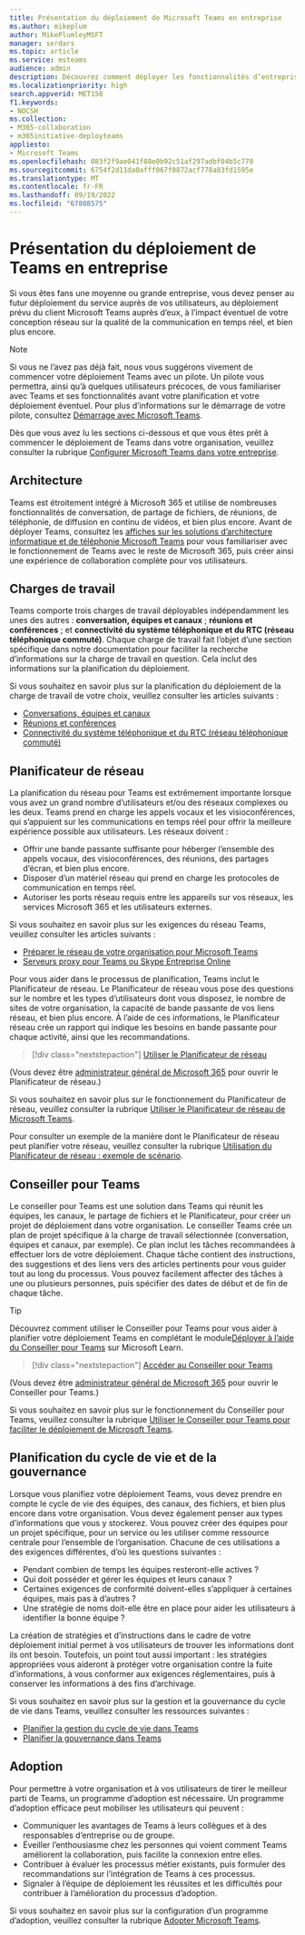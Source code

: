 ```yaml
---
title: Présentation du déploiement de Microsoft Teams en entreprise
ms.author: mikeplum
author: MikePlumleyMSFT
manager: serdars
ms.topic: article
ms.service: msteams
audience: admin
description: Découvrez comment déployer les fonctionnalités d’entreprise de Microsoft Teams.
ms.localizationpriority: high
search.appverid: MET150
f1.keywords:
- NOCSH
ms.collection:
- M365-collaboration
- m365initiative-deployteams
appliesto:
- Microsoft Teams
ms.openlocfilehash: 083f2f9ae041f88e0b92c51af297adbf04b5c770
ms.sourcegitcommit: 6754f2d11da0afff067f0872acf778a83fd1595e
ms.translationtype: MT
ms.contentlocale: fr-FR
ms.lasthandoff: 09/19/2022
ms.locfileid: "67808575"
---
```

# <a name="teams-enterprise-deployment-overview"></a>Présentation du déploiement de Teams en entreprise

Si vous êtes fans une moyenne ou grande entreprise, vous devez penser au futur déploiement du service auprès de vos utilisateurs, au déploiement prévu du client Microsoft Teams auprès d’eux, à l’impact éventuel de votre conception réseau sur la qualité de la communication en temps réel, et bien plus encore.

> [!NOTE]
> Si vous ne l’avez pas déjà fait, nous vous suggérons vivement de commencer votre déploiement Teams avec un pilote. Un pilote vous permettra, ainsi qu’à quelques utilisateurs précoces, de vous familiariser avec Teams et ses fonctionnalités avant votre planification et votre déploiement éventuel. Pour plus d’informations sur le démarrage de votre pilote, consultez [Démarrage avec Microsoft Teams](get-started-with-teams-quick-start.md).

Dès que vous avez lu les sections ci-dessous et que vous êtes prêt à commencer le déploiement de Teams dans votre organisation, veuillez consulter la rubrique [Configurer Microsoft Teams dans votre entreprise](deploy-enterprise-setup.md).

## <a name="architecture"></a>Architecture

Teams est étroitement intégré à Microsoft 365 et utilise de nombreuses fonctionnalités de conversation, de partage de fichiers, de réunions, de téléphonie, de diffusion en continu de vidéos, et bien plus encore. Avant de déployer Teams, consultez les [affiches sur les solutions d’architecture informatique et de téléphonie Microsoft Teams](teams-architecture-solutions-posters.md) pour vous familiariser avec le fonctionnement de Teams avec le reste de Microsoft 365, puis créer ainsi une expérience de collaboration complète pour vos utilisateurs.

## <a name="workloads"></a>Charges de travail

Teams comporte trois charges de travail déployables indépendamment les unes des autres : **conversation, équipes et canaux** ; **réunions et conférences** ; et **connectivité du système téléphonique et du RTC (réseau téléphonique commuté)**. Chaque charge de travail fait l’objet d’une section spécifique dans notre documentation pour faciliter la recherche d’informations sur la charge de travail en question. Cela inclut des informations sur la planification du déploiement.

Si vous souhaitez en savoir plus sur la planification du déploiement de la charge de travail de votre choix, veuillez consulter les articles suivants :

- [Conversations, équipes et canaux](deploy-chat-teams-channels-microsoft-teams-landing-page.md)
- [Réunions et conférences](deploy-meetings-microsoft-teams-landing-page.md)
- [Connectivité du système téléphonique et du RTC (réseau téléphonique commuté)](cloud-voice-landing-page.md)

## <a name="network-planner"></a>Planificateur de réseau

La planification du réseau pour Teams est extrêmement importante lorsque vous avez un grand nombre d’utilisateurs et/ou des réseaux complexes ou les deux. Teams prend en charge les appels vocaux et les visioconférences, qui s’appuient sur les communications en temps réel pour offrir la meilleure expérience possible aux utilisateurs. Les réseaux doivent :

- Offrir une bande passante suffisante pour héberger l’ensemble des appels vocaux, des visioconférences, des réunions, des partages d’écran, et bien plus encore.
- Disposer d’un matériel réseau qui prend en charge les protocoles de communication en temps réel.
- Autoriser les ports réseau requis entre les appareils sur vos réseaux, les services Microsoft 365 et les utilisateurs externes.

Si vous souhaitez en savoir plus sur les exigences du réseau Teams, veuillez consulter les articles suivants :

- [Préparer le réseau de votre organisation pour Microsoft Teams](prepare-network.md)
- [Serveurs proxy pour Teams ou Skype Entreprise Online](proxy-servers-for-skype-for-business-online.md)

Pour vous aider dans le processus de planification, Teams inclut le Planificateur de réseau. Le Planificateur de réseau vous pose des questions sur le nombre et les types d’utilisateurs dont vous disposez, le nombre de sites de votre organisation, la capacité de bande passante de vos liens réseau, et bien plus encore. À l’aide de ces informations, le Planificateur réseau crée un rapport qui indique les besoins en bande passante pour chaque activité, ainsi que les recommandations.

 > [!div class="nextstepaction"]
> [Utiliser le Planificateur de réseau](https://admin.teams.microsoft.com/networkplanner/organization)

(Vous devez être [administrateur général de Microsoft 365](/microsoft-365/admin/add-users/about-admin-roles#commonly-used-microsoft-365-admin-center-roles) pour ouvrir le Planificateur de réseau.)

Si vous souhaitez en savoir plus sur le fonctionnement du Planificateur de réseau, veuillez consulter la rubrique [Utiliser le Planificateur de réseau de Microsoft Teams](network-planner.md).

Pour consulter un exemple de la manière dont le Planificateur de réseau peut planifier votre réseau, veuillez consulter la rubrique [Utilisation du Planificateur de réseau : exemple de scénario](tutorial-network-planner-example.yml).

## <a name="teams-advisor"></a>Conseiller pour Teams

Le conseiller pour Teams est une solution dans Teams qui réunit les équipes, les canaux, le partage de fichiers et le Planificateur, pour créer un projet de déploiement dans votre organisation. Le conseiller Teams crée un plan de projet spécifique à la charge de travail sélectionnée (conversation, équipes et canaux, par exemple). Ce plan inclut les tâches recommandées à effectuer lors de votre déploiement. Chaque tâche contient des instructions, des suggestions et des liens vers des articles pertinents pour vous guider tout au long du processus. Vous pouvez facilement affecter des tâches à une ou plusieurs personnes, puis spécifier des dates de début et de fin de chaque tâche.

> [!TIP]
> Découvrez comment utiliser le Conseiller pour Teams pour vous aider à planifier votre déploiement Teams en complétant le module[Déployer à l’aide du Conseiller pour Teams](/training/modules/m365-teams-rollout-using-advisor/) sur Microsoft Learn.

> [!div class="nextstepaction"]
> [Accéder au Conseiller pour Teams](https://admin.teams.microsoft.com/teams-deployment)

(Vous devez être [administrateur général de Microsoft 365](/microsoft-365/admin/add-users/about-admin-roles#commonly-used-microsoft-365-admin-center-roles) pour ouvrir le Conseiller pour Teams.)

Si vous souhaitez en savoir plus sur le fonctionnement du Conseiller pour Teams, veuillez consulter la rubrique [Utiliser le Conseiller pour Teams pour faciliter le déploiement de Microsoft Teams](use-advisor-teams-roll-out.md).

## <a name="lifecycle-and-governance-planning"></a>Planification du cycle de vie et de la gouvernance

Lorsque vous planifiez votre déploiement Teams, vous devez prendre en compte le cycle de vie des équipes, des canaux, des fichiers, et bien plus encore dans votre organisation. Vous devez également penser aux types d’informations que vous y stockerez. Vous pouvez créer des équipes pour un projet spécifique, pour un service ou les utiliser comme ressource centrale pour l’ensemble de l’organisation. Chacune de ces utilisations a des exigences différentes, d’où les questions suivantes :

- Pendant combien de temps les équipes resteront-elle actives ?
- Qui doit posséder et gérer les équipes et leurs canaux ?
- Certaines exigences de conformité doivent-elles s’appliquer à certaines équipes, mais pas à d’autres ?
- Une stratégie de noms doit-elle être en place pour aider les utilisateurs à identifier la bonne équipe ?

La création de stratégies et d’instructions dans le cadre de votre déploiement initial permet à vos utilisateurs de trouver les informations dont ils ont besoin. Toutefois, un point tout aussi important : les stratégies appropriées vous aideront à protéger votre organisation contre la fuite d’informations, à vous conformer aux exigences réglementaires, puis à conserver les informations à des fins d’archivage.

Si vous souhaitez en savoir plus sur la gestion et la gouvernance du cycle de vie dans Teams, veuillez consulter les ressources suivantes :

- [Planifier la gestion du cycle de vie dans Teams](plan-teams-lifecycle.md)
- [Planifier la gouvernance dans Teams](plan-teams-governance.md)

## <a name="adoption"></a>Adoption

Pour permettre à votre organisation et à vos utilisateurs de tirer le meilleur parti de Teams, un programme d’adoption est nécessaire. Un programme d’adoption efficace peut mobiliser les utilisateurs qui peuvent :

- Communiquer les avantages de Teams à leurs collègues et à des responsables d’entreprise ou de groupe.
- Éveiller l’enthousiasme chez les personnes qui voient comment Teams améliorent la collaboration, puis facilite la connexion entre elles.
- Contribuer à évaluer les processus métier existants, puis formuler des recommandations sur l’intégration de Teams à ces processus.
- Signaler à l’équipe de déploiement les réussites et les difficultés pour contribuer à l’amélioration du processus d’adoption.

Si vous souhaitez en savoir plus sur la configuration d’un programme d’adoption, veuillez consulter la rubrique [Adopter Microsoft Teams](adopt-microsoft-teams-landing-page.md).
